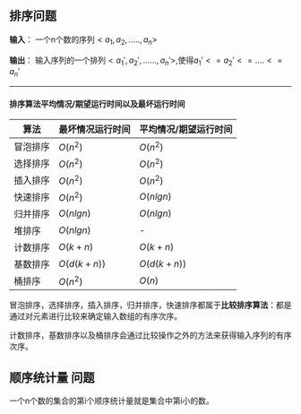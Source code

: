 <script type="text/javascript" src="http://cdn.mathjax.org/mathjax/latest/MathJax.js?config=default"></script>

## 排序问题

**输入**： 一个n个数的序列$<a_1,a_2,.....,a_n>$

**输出**： 输入序列的一个排列$<a_1',a_2',......,a_n'>$,使得$a_1'<=a_2'<=....<=a_n'$

---

#### 排序算法平均情况/期望运行时间以及最坏运行时间



算法|最坏情况运行时间|平均情况/期望运行时间 
---|---|---
冒泡排序|$O(n^2)$|$O(n^2)$
选择排序|$O(n^2)$|$O(n^2)$
插入排序|$O(n^2)$|$O(n^2)$
快速排序|$O(n^2)$|$O(nlgn)$
归并排序|$O(nlgn)$|$O(nlgn)$
堆排序|$O(nlgn)$|-
计数排序|$O(k+n)$|$O(k+n)$
基数排序|$O(d(k+n))$|$O(d(k+n))$
桶排序|$O(n^2)$|$O(n)$

冒泡排序，选择排序，插入排序，归并排序，快速排序都属于**比较排序算法**：都是通过对元素进行比较来确定输入数组的有序次序。

计数排序，基数排序以及桶排序会通过比较操作之外的方法来获得输入序列的有序次序。




## 顺序统计量 问题

一个n个数的集合的第i个顺序统计量就是集合中第i小的数。




